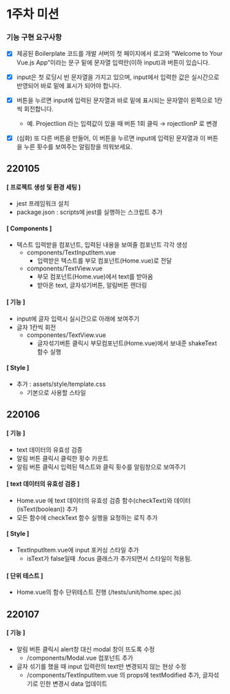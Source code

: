 
# 1주차 미션

### 기능 구현 요구사항
- [X] 제공된 Boilerplate 코드를 개발 서버의 첫 페이지에서 로고와 “Welcome to Your Vue.js App”이라는 문구 밑에 문자열 입력란(이하 input)과 버튼이 있습니다.
- [X] input은 첫 로딩시 빈 문자열을 가지고 있으며, input에서 입력한 값은 실시간으로 반영되어 바로 밑에 표시가 되어야 합니다.
- [X] 버튼을 누르면 input에 입력된 문자열과 바로 밑에 표시되는 문자열이 왼쪽으로 1칸씩 회전합니다.
    - 예. Projectlion 라는 입력값이 있을 때 버튼 1회 클릭 → rojectlionP 로 변경
- [X] (심화) 또 다른 버튼을 만들어, 이 버튼을 누르면 input에 입력된 문자열과 이 버튼을 누른 횟수를 보여주는 알림창을 띄워보세요.


## 220105

#### [ 프로젝트 생성 및 환경 세팅 ]
- jest 프레임워크 설치
- package.json : scripts에 jest를 실행하는 스크립트 추가
#### [ Components ]
- 텍스트 입력받을 컴포넌트, 입력된 내용을 보여줄 컴포넌트 각각 생성
    - components/TextInputItem.vue
        - 입력받은 텍스트를 부모 컴포넌트(Home.vue)로 전달
    - components/TextView.vue
        - 부모 컴포넌트(Home.vue)에서 text를 받아옴
        - 받아온 text, 글자섞기버튼, 알림버튼 렌더링
#### [ 기능 ]
- input에 글자 입력시 실시간으로 아래에 보여주기
- 글자 1칸씩 회전
    - componentes/TextView.vue
        - 글자섞기버튼 클릭시 부모컴포넌트(Home.vue)에서 보내준 shakeText 함수 실행
#### [ Style ]
- 추가 : assets/style/template.css
    - 기본으로 사용할 스타일


## 220106

#### [ 기능 ]
- text 데이터의 유효성 검증
- 알림 버튼 클릭시 클릭한 횟수 카운트
- 알림 버튼 클릭시 입력된 텍스트와 클릭 횟수를 알림창으로 보여주기
#### [ text 데이터의 유효성 검증 ]
- Home.vue 에 text 데이터의 유효성 검증 함수(checkText)와 데이터(isText(boolean)) 추가
- 모든 함수에 checkText 함수 실행을 요청하는 로직 추가
#### [ Style ]
- TextInputItem.vue에 input 포커싱 스타일 추가
    - isText가 false일때 .focus 클래스가 추가되면서 스타일이 적용됨.
#### [ 단위 테스트 ]
- Home.vue의 함수 단위테스트 진행 (/tests/unit/home.spec.js)


## 220107

#### [ 기능 ]
- 알림 버튼 클릭시 alert창 대신 modal 창이 뜨도록 수정
    - /components/Modal.vue 컴포넌트 추가
- 글자 섞기를 했을 때 input 입력란의 text만 변경되지 않는 현상 수정
    - /components/TextInputItem.vue 의 props에 textModified 추가, 글자섞기로 인한 변경시 data 업데이트
